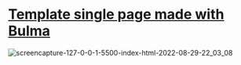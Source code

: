 # <a href="https://alastaraven.github.io/uslugi-urista/">Template single page made with Bulma</a>
![screencapture-127-0-0-1-5500-index-html-2022-08-29-22_03_08](https://user-images.githubusercontent.com/98814925/187278116-db8b1d11-5fab-4c6a-82b0-2be1115e1121.png)
